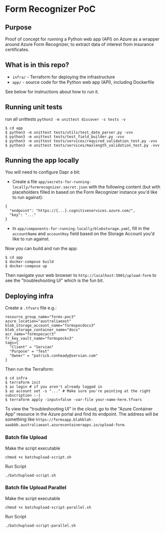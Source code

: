 # Form Recognizer PoC

## Purpose

Proof of concept for running a Python web app (API) on Azure as a wrapper around Azure Form Recognizer, to extract data of interest from insurance certificates.

## What is in this repo?

- `infra/` - Terraform for deploying the infrastructure
- `app/` - source code for the Python web app (API), including Dockerfile

See below for instructions about how to run it.

## Running unit tests

run all unittests
`python3 -m unittest discover -s tests -v`

```
$ cd app
$ python3 -m unittest tests/utils/test_date_parser.py -vvv
$ python3 -m unittest tests/test_field_builder.py -vvv
$ python3 -m unittest tests/services/required_validation_test.py -vvv
$ python3 -m unittest tests/services/maxlength_validation_test.py -vvv
```

## Running the app locally

You will need to configure Dapr a bit:

- Create a file `app/secrets-for-running-locally/formrecognizer.secret.json` with the following content (but with placeholders filled in based on the Form Recognizer instance you'd like to run against):

```
{
  "endpoint": "https://{...}.cognitiveservices.azure.com/",
  "key": "..."
}
```

- In `app/components-for-running-locally/blobstorage.yaml`, fill in the `accountName` and `accountKey` field based on the Storage Account you'd like to run against.

Now you can build and run the app:

```
$ cd app
$ docker-compose build
$ docker-compose up
```

Then navigate your web browser to `http://localhost:5001/upload-form` to see the "troubleshooting UI" which is the fun bit.

## Deploying infra

Create a `.tfvars` file e.g.:

```
resource_group_name="forms-poc3"
azure_location="australiaeast"
blob_storage_account_name="formspocdocs3"
blob_storage_container_name="docs"
acr_name="formspocacr3"
fr_key_vault_name="formspockv3"
tags={
  "Client" = "Servian"
  "Purpose" = "Test"
  "Owner" = "patrick.conheady@servian.com"
}
```

Then run the Terraform:

```
$ cd infra
$ terraform init
$ az login # if you aren't already logged in
$ az account set -s "..." # Make sure you're pointing at the right subscription :-)
$ terraform apply -input=false -var-file your-name-here.tfvars
```

To view the "troubleshooting UI" in the cloud, go to the "Azure Container App" resource in the Azure portal and find its endpoint. The address will be something like `https://formsapp.blahblah-aaabbb.australiaeast.azurecontainerapps.io/upload-form`.

### Batch file Upload

Make the script executable

```
chmod +x batchupload-script.sh
```

Run Script

```
./batchupload-script.sh
```

### Batch file Upload Parallel

Make the script executable

```
chmod +x batchupload-script-parallel.sh
```

Run Script

```
./batchupload-script-parallel.sh
```
